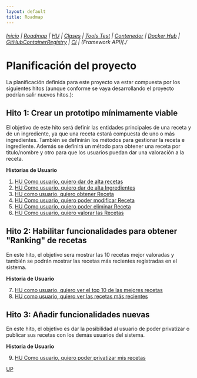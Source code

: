 ```yaml
---
layout: default
title: Roadmap
---
```


###### [Inicio](./) | [Roadmap](./Roadmap.html) | [HU](./hu.html) | [Clases](./clases_desarrolladas) | [Tools Test](./aserciones_sis_pruebas.html) | [Contenedor](./contenedor.html) | [Docker Hub](./docker_hub.html) | [GitHubContainerRegistry](./githubcontainerregistry.html) | [CI](./ci.html) | (Framework API)[./



# Planificación del proyecto
<!-- {: .no_toc }

<details open markdown="block">
  <summary>
    Tabla de contenidos
  </summary>
  {: .text-delta }
1. TOC
{:toc}
</details> -->


La planificación definida para este proyecto va estar compuesta por los siguientes hitos (aunque conforme se vaya desarrollando el proyecto podrían salir nuevos hitos.):


## Hito 1: Crear un prototipo mínimamente viable

El objetivo de este hito será definir las entidades principales de una receta y de un ingrediente, ya que una receta estará compuesta de uno o más ingredientes. También se definirán los métodos para gestionar la receta e ingrediente. Además se definirá un método para obtener una receta por titulo/nombre y otro para que los usuarios puedan dar una valoración a la receta.

**Historias de Usuario**

1. [HU Como usuario, quiero dar de alta recetas ](https://github.com/cr13/RecetaCoctel/issues/6)
2. [HU Como usuario, quiero dar de alta Ingredientes ](https://github.com/cr13/RecetaCoctel/issues/24) 
3. [HU como usuario, quiero obtener Receta ](https://github.com/cr13/RecetaCoctel/issues/5)
4. [HU Como usuario, quiero poder modificar Receta](https://github.com/cr13/RecetaCoctel/issues/7)
5. [HU Como usuario, quiero poder eliminar Receta](https://github.com/cr13/RecetaCoctel/issues/8)
6. [HU Como usuario, quiero valorar las Recetas](https://github.com/cr13/RecetaCoctel/issues/9)

## Hito 2: Habilitar funcionalidades para obtener "Ranking" de recetas

En este hito, el objetivo sera mostrar las 10 recetas mejor valoradas y también se podrán mostrar las recetas más recientes registradas en el sistema. 

**Historia de Usuario**

7. [HU como usuario, quiero ver el top 10 de las mejores recetas](https://github.com/cr13/RecetaCoctel/issues/10)
8. [HU como usuario, quiero ver las recetas más recientes](https://github.com/cr13/RecetaCoctel/issues/11)


## Hito 3: Añadir funcionalidades nuevas

En este hito, el objetivo es dar la posibilidad al usuario de poder privatizar o publicar sus recetas con los demás usuarios del sistema.

**Historia de Usuario**

9. [HU Como usuario, quiero poder privatizar mis recetas](https://github.com/cr13/RecetaCoctel/issues/28)


[UP](./Roadmap.html)